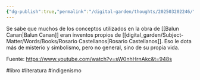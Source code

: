 ```yaml
---
{"dg-publish":true,"permalink":"/digital-garden/thoughts/202503202246/"}
---
```



Se sabe que muchos de los conceptos utilizados en la obra de [[Balun Canan\|Balun Canan]] eran inventos propios de [[digital_garden/Subject-Matter/Words/Books/Rosario Castellanos\|Rosario Castellanos]]. Eso le dota más de misterio y simbolismo, pero no general, sino de su propia vida. 

Fuente: https://www.youtube.com/watch?v=sW0nhHrnAkc&t=948s

#libro #literatura #indigenismo